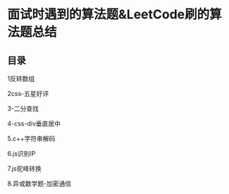 # 面试时遇到的算法题&LeetCode刷的算法题总结
## 目录

1反转数组

2css-五星好评

3-二分查找

4-css-div垂直居中

5.c++字符串解码

6.js识别IP

7.js驼峰转换

8.异或数学题-加密通信


